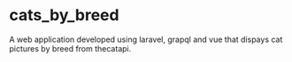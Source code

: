 # cats_by_breed
A web application developed using laravel, grapql and vue that dispays cat pictures by breed from thecatapi.
